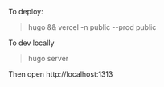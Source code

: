 To deploy:

> hugo && vercel -n public --prod public

To dev locally

> hugo server

Then open http://localhost:1313

